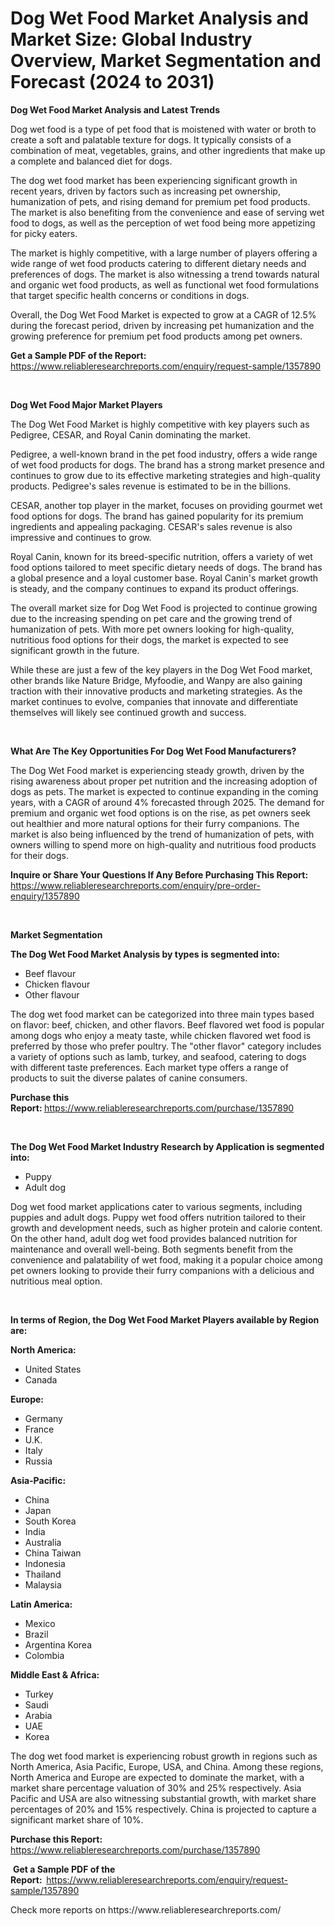 <p><h1>Dog Wet Food Market Analysis and Market Size: Global Industry Overview, Market Segmentation and Forecast (2024 to 2031)</h1></p><p><strong>Dog Wet Food Market Analysis and Latest Trends</strong></p>
<p><p>Dog wet food is a type of pet food that is moistened with water or broth to create a soft and palatable texture for dogs. It typically consists of a combination of meat, vegetables, grains, and other ingredients that make up a complete and balanced diet for dogs.</p><p>The dog wet food market has been experiencing significant growth in recent years, driven by factors such as increasing pet ownership, humanization of pets, and rising demand for premium pet food products. The market is also benefiting from the convenience and ease of serving wet food to dogs, as well as the perception of wet food being more appetizing for picky eaters.</p><p>The market is highly competitive, with a large number of players offering a wide range of wet food products catering to different dietary needs and preferences of dogs. The market is also witnessing a trend towards natural and organic wet food products, as well as functional wet food formulations that target specific health concerns or conditions in dogs.</p><p>Overall, the Dog Wet Food Market is expected to grow at a CAGR of 12.5% during the forecast period, driven by increasing pet humanization and the growing preference for premium pet food products among pet owners.</p></p>
<p><strong>Get a Sample PDF of the Report:&nbsp;</strong> <a href="https://www.reliableresearchreports.com/enquiry/request-sample/1357890">https://www.reliableresearchreports.com/enquiry/request-sample/1357890</a></p>
<p>&nbsp;</p>
<p><strong>Dog Wet Food Major Market Players</strong></p>
<p><p>The Dog Wet Food Market is highly competitive with key players such as Pedigree, CESAR, and Royal Canin dominating the market. </p><p>Pedigree, a well-known brand in the pet food industry, offers a wide range of wet food products for dogs. The brand has a strong market presence and continues to grow due to its effective marketing strategies and high-quality products. Pedigree's sales revenue is estimated to be in the billions.</p><p>CESAR, another top player in the market, focuses on providing gourmet wet food options for dogs. The brand has gained popularity for its premium ingredients and appealing packaging. CESAR's sales revenue is also impressive and continues to grow.</p><p>Royal Canin, known for its breed-specific nutrition, offers a variety of wet food options tailored to meet specific dietary needs of dogs. The brand has a global presence and a loyal customer base. Royal Canin's market growth is steady, and the company continues to expand its product offerings.</p><p>The overall market size for Dog Wet Food is projected to continue growing due to the increasing spending on pet care and the growing trend of humanization of pets. With more pet owners looking for high-quality, nutritious food options for their dogs, the market is expected to see significant growth in the future.</p><p>While these are just a few of the key players in the Dog Wet Food market, other brands like Nature Bridge, Myfoodie, and Wanpy are also gaining traction with their innovative products and marketing strategies. As the market continues to evolve, companies that innovate and differentiate themselves will likely see continued growth and success.</p></p>
<p>&nbsp;</p>
<p><strong>What Are The Key Opportunities For Dog Wet Food Manufacturers?</strong></p>
<p><p>The Dog Wet Food market is experiencing steady growth, driven by the rising awareness about proper pet nutrition and the increasing adoption of dogs as pets. The market is expected to continue expanding in the coming years, with a CAGR of around 4% forecasted through 2025. The demand for premium and organic wet food options is on the rise, as pet owners seek out healthier and more natural options for their furry companions. The market is also being influenced by the trend of humanization of pets, with owners willing to spend more on high-quality and nutritious food products for their dogs.</p></p>
<p><strong>Inquire or Share Your Questions If Any Before Purchasing This Report:</strong> <a href="https://www.reliableresearchreports.com/enquiry/pre-order-enquiry/1357890">https://www.reliableresearchreports.com/enquiry/pre-order-enquiry/1357890</a></p>
<p>&nbsp;</p>
<p><strong>Market Segmentation</strong></p>
<p><strong>The Dog Wet Food Market Analysis by types is segmented into:</strong></p>
<p><ul><li>Beef flavour</li><li>Chicken flavour</li><li>Other flavour</li></ul></p>
<p><p>The dog wet food market can be categorized into three main types based on flavor: beef, chicken, and other flavors. Beef flavored wet food is popular among dogs who enjoy a meaty taste, while chicken flavored wet food is preferred by those who prefer poultry. The "other flavor" category includes a variety of options such as lamb, turkey, and seafood, catering to dogs with different taste preferences. Each market type offers a range of products to suit the diverse palates of canine consumers.</p></p>
<p><strong>Purchase this Report:&nbsp;</strong><a href="https://www.reliableresearchreports.com/purchase/1357890">https://www.reliableresearchreports.com/purchase/1357890</a></p>
<p>&nbsp;</p>
<p><strong>The Dog Wet Food Market Industry Research by Application is segmented into:</strong></p>
<p><ul><li>Puppy</li><li>Adult dog</li></ul></p>
<p><p>Dog wet food market applications cater to various segments, including puppies and adult dogs. Puppy wet food offers nutrition tailored to their growth and development needs, such as higher protein and calorie content. On the other hand, adult dog wet food provides balanced nutrition for maintenance and overall well-being. Both segments benefit from the convenience and palatability of wet food, making it a popular choice among pet owners looking to provide their furry companions with a delicious and nutritious meal option.</p></p>
<p>&nbsp;</p>
<p><strong>In terms of Region, the Dog Wet Food Market Players available by Region are:</strong></p>
<p>
    <p> <strong> North America: </strong>
        <ul>
            <li>United States</li>
            <li>Canada</li>
        </ul>
        </p> 
    <p> <strong> Europe: </strong>
        <ul>
            <li>Germany</li>
            <li>France</li>
            <li>U.K.</li>
            <li>Italy</li>
            <li>Russia</li>
        </ul>
        </p> 
    <p> <strong> Asia-Pacific: </strong>
        <ul>
            <li>China</li>
            <li>Japan</li>
            <li>South Korea</li>
            <li>India</li>
            <li>Australia</li>
            <li>China Taiwan</li>
            <li>Indonesia</li>
            <li>Thailand</li>
            <li>Malaysia</li>
        </ul>
        </p> 
    <p> <strong> Latin America: </strong>
        <ul>
            <li>Mexico</li>
            <li>Brazil</li>
            <li>Argentina Korea</li>
            <li>Colombia</li>
        </ul>
        </p> 
    <p> <strong> Middle East & Africa: </strong>
        <ul>
            <li>Turkey</li>
            <li>Saudi</li>
            <li>Arabia</li>
            <li>UAE</li>
            <li>Korea</li>
        </ul>
    </p>
    </p>
<p><p>The dog wet food market is experiencing robust growth in regions such as North America, Asia Pacific, Europe, USA, and China. Among these regions, North America and Europe are expected to dominate the market, with a market share percentage valuation of 30% and 25% respectively. Asia Pacific and USA are also witnessing substantial growth, with market share percentages of 20% and 15% respectively. China is projected to capture a significant market share of 10%.</p></p>
<p><strong>Purchase this Report: </strong><a href="https://www.reliableresearchreports.com/purchase/1357890">https://www.reliableresearchreports.com/purchase/1357890</a></p>
<p>&nbsp;<strong>Get a Sample PDF of the Report:&nbsp;&nbsp;</strong><a href="https://www.reliableresearchreports.com/enquiry/request-sample/1357890">https://www.reliableresearchreports.com/enquiry/request-sample/1357890</a></p>
<p><strong></strong></p>
<p>Check more reports on https://www.reliableresearchreports.com/</p>